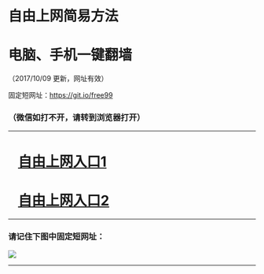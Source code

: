 ﻿# 自由上网简易方法

# 电脑、手机一键翻墙

（2017/10/09 更新，网址有效）

固定短网址：https://git.io/free99

### （微信如打不开，请转到浏览器打开）


***





# &nbsp;&nbsp; <a href="http://ft2026310787.fwq-tz-1001.info/fwqtz01.html?t=100900129902 " target="_blank">自由上网入口1</a>
# &nbsp;&nbsp; <a href="http://ft1664410968.fwq-tz-1002.info/fwqtz02.html?t=100900130587 " target="_blank">自由上网入口2</a>
***

### 请记住下图中固定短网址：

<img src="https://s3-us-west-2.amazonaws.com/fwq-1001/yjfq-20170905okok.png" /> 


***

